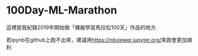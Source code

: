 # 100Day-ML-Marathon

這裡是我紀錄2019年開始做「機器學習馬拉松100天」作品的地方

若ipynb在github上跑不出來，建議用<https://nbviewer.jupyter.org/>來跑會更加順利  
